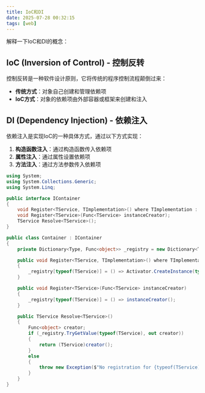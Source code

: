 ```yaml
---
title: IoC和DI
date: 2025-07-28 00:32:15
tags: [web]
---
```


解释一下IoC和DI的概念：

## IoC (Inversion of Control) - 控制反转

控制反转是一种软件设计原则，它将传统的程序控制流程颠倒过来：

- **传统方式**：对象自己创建和管理依赖项
- **IoC方式**：对象的依赖项由外部容器或框架来创建和注入

## DI (Dependency Injection) - 依赖注入

依赖注入是实现IoC的一种具体方式，通过以下方式实现：

1. **构造函数注入**：通过构造函数传入依赖项
2. **属性注入**：通过属性设置依赖项
3. **方法注入**：通过方法参数传入依赖项

<!-- more -->

```csharp
using System;
using System.Collections.Generic;
using System.Linq;

public interface IContainer
{
    void Register<TService, TImplementation>() where TImplementation : TService;
    void Register<TService>(Func<TService> instanceCreator);
    TService Resolve<TService>();
}

public class Container : IContainer
{
    private Dictionary<Type, Func<object>> _registry = new Dictionary<Type, Func<object>>();

    public void Register<TService, TImplementation>() where TImplementation : TService
    {
        _registry[typeof(TService)] = () => Activator.CreateInstance(typeof(TImplementation));
    }

    public void Register<TService>(Func<TService> instanceCreator)
    {
        _registry[typeof(TService)] = () => instanceCreator();
    }

    public TService Resolve<TService>()
    {
        Func<object> creator;
        if (_registry.TryGetValue(typeof(TService), out creator))
        {
            return (TService)creator();
        }
        else
        {
            throw new Exception($"No registration for {typeof(TService)}");
        }
    }
}
```
